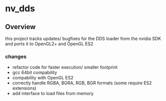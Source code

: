 nv_dds
======

## Overview
this project tracks updates/ bugfixes for the DDS loader from the nvidia SDK and ports it to OpenGL2+ and OpenGL ES2

### changes
* refactor code for faster execution/ smaller footprint
* gcc 64bit compability
* compability with OpenGL ES2
* correctly handle RGBA, BGRA, RGB, BGR formats (some require ES2 extensions)
* add interface to load files from memory
